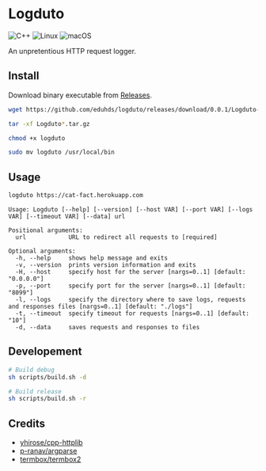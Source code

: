 # Logduto

![C++](https://img.shields.io/badge/c++-%2300599C.svg?style=for-the-badge&logo=c%2B%2B&logoColor=white)
![Linux](https://img.shields.io/badge/Linux-FCC624?style=for-the-badge&logo=linux&logoColor=black)
![macOS](https://img.shields.io/badge/mac%20os-000000?style=for-the-badge&logo=macos&logoColor=F0F0F0)

An unpretentious HTTP request logger.

## Install

Download binary executable from [Releases](https://github.com/eduhds/logduto/releases).

```sh
wget https://github.com/eduhds/logduto/releases/download/0.0.1/Logduto-0.0.1-$(uname).tar.gz

tar -xf Logduto*.tar.gz

chmod +x logduto

sudo mv logduto /usr/local/bin
```

## Usage

```sh
logduto https://cat-fact.herokuapp.com
```

```
Usage: Logduto [--help] [--version] [--host VAR] [--port VAR] [--logs VAR] [--timeout VAR] [--data] url

Positional arguments:
  url            URL to redirect all requests to [required]

Optional arguments:
  -h, --help     shows help message and exits 
  -v, --version  prints version information and exits 
  -H, --host     specify host for the server [nargs=0..1] [default: "0.0.0.0"]
  -p, --port     specify port for the server [nargs=0..1] [default: "8099"]
  -l, --logs     specify the directory where to save logs, requests and responses files [nargs=0..1] [default: "./logs"]
  -t, --timeout  specify timeout for requests [nargs=0..1] [default: "10"]
  -d, --data     saves requests and responses to files
```

## Developement

```sh
# Build debug
sh scripts/build.sh -d

# Build release
sh scripts/build.sh -r
```

## Credits

- [yhirose/cpp-httplib](https://github.com/yhirose/cpp-httplib)
- [p-ranav/argparse](https://github.com/p-ranav/argparse)
- [termbox/termbox2](https://github.com/termbox/termbox2)
